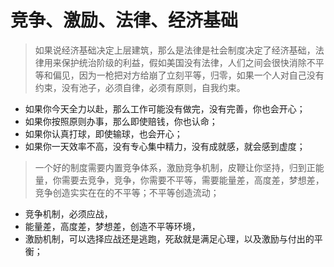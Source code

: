 # 竞争、激励、法律、经济基础



> 如果说经济基础决定上层建筑，那么是法律是社会制度决定了经济基础，法律用来保护统治阶级的利益，假如美国没有法律，人们之间会很快消除不平等和偏见，因为一枪把对方给崩了立刻平等，归零，如果一个人对自己没有约束，没有池子，必须自律，必须有原则，自我约束。

* 如果你今天全力以赴，那么工作可能没有做完，没有完善，你也会开心；
* 如果你按照原则办事，那么即使赔钱，你也认命；
* 如果你认真打球，即使输球，也会开心；
* 如果你一天效率不高，没有专心集中精力，没有成就感，就会感到虚度；

> 一个好的制度需要内置竞争体系，激励竞争机制，皮鞭让你坚持，归到正能量，你需要去竞争，竞争，你需要不平等，需要能量差，高度差，梦想差，竞争创造实实在在的不平等；不平等创造流动；

* 竞争机制，必须应战，
* 能量差，高度差，梦想差，创造不平等环境，
* 激励机制，可以选择应战还是逃跑，死敌就是满足心理，以及激励与付出的平衡；

